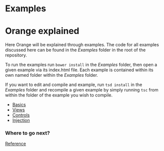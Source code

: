 # Examples

# Orange explained

Here Orange will be explained through examples. The code for all examples discussed here can be found in the *Examples* folder in the root of the repository.

To run the examples run `bower install` in the *Examples* folder, then open a given example via its index.html file. Each example is contained within its own named folder within the *Examples* folder. 

If you want to edit and compile and example, run `tsd install` in the *Examples* folder and recompile a given example by simply running `tsc` from within the folder of the example you wish to compile.  

* [Basics](Basics/basics.md)
* [Views](Views/views.md)
* [Controls](Controls/controls.md)
* [Injection](Injection/injection.md)

### Where to go next?
[Reference](http://infviz.github.io/Orange/Reference/dist/index.html)